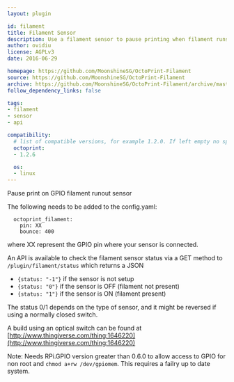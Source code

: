 ```yaml
---
layout: plugin

id: filament
title: Filament Sensor
description: Use a filament sensor to pause printing when filament runs out.
author: ovidiu
license: AGPLv3
date: 2016-06-29

homepage: https://github.com/MoonshineSG/OctoPrint-Filament
source: https://github.com/MoonshineSG/OctoPrint-Filament
archive: https://github.com/MoonshineSG/OctoPrint-Filament/archive/master.zip
follow_dependency_links: false

tags:
- filament
- sensor
- api

compatibility:
  # list of compatible versions, for example 1.2.0. If left empty no specific version requirement will be assumed
  octoprint:
  - 1.2.6

  os:
  - linux
---
```

Pause print on GPIO filament runout sensor

The following needs to be added to the config.yaml:

```
  octoprint_filament:
    pin: XX
    bounce: 400
```
where XX represent the GPIO pin where your sensor is connected.

An API is available to check the filament sensor status via a GET method to `/plugin/filament/status` which returns a JSON

- `{status: "-1"}` if the sensor is not setup
- `{status: "0"}` if the sensor is OFF (filament not present)
- `{status: "1"}` if the sensor is ON (filament present)

The status 0/1 depends on the type of sensor, and it might be reversed if using a normally closed switch.

A build using an optical switch can be found at [http://www.thingiverse.com/thing:1646220](http://www.thingiverse.com/thing:1646220)

Note: Needs RPi.GPIO version greater than 0.6.0 to allow access to GPIO for non root and `chmod a+rw /dev/gpiomem`.
This requires a failry up to date system.
